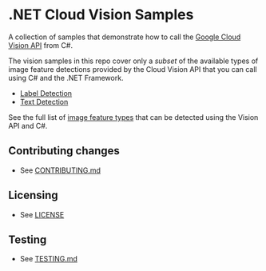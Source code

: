 # .NET Cloud Vision Samples

A collection of samples that demonstrate how to call the 
[Google Cloud Vision API](https://cloud.google.com/vision/docs/) from C#.

The vision samples in this repo cover only a _subset_ of the available types of image 
feature detections provided by the Cloud Vision API that you can call using C# and the .NET Framework.
 - [Label Detection](labelDetection)
 - [Text Detection](textDetection)

See the full list of [image feature types](https://cloud.google.com/vision/reference/rest/v1/images/annotate#type) 
that can be detected using the Vision API and C#.

## Contributing changes

* See [CONTRIBUTING.md](../CONTRIBUTING.md)

## Licensing

* See [LICENSE](../LICENSE)

## Testing

* See [TESTING.md](../TESTING.md)
